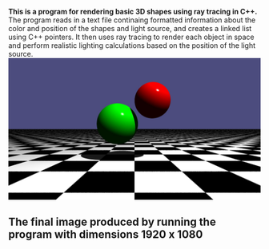 **This is a program for rendering basic 3D shapes using ray tracing in C++.** <br>
The program reads in a text file continaing formatted information about the color and position of the shapes and light source, and creates a linked list using C++ pointers. It then uses ray tracing to render each object in space and perform realistic lighting calculations based on the position of the light source.
![image](rt.jpg)
## The final image produced by running the program with dimensions 1920 x 1080
